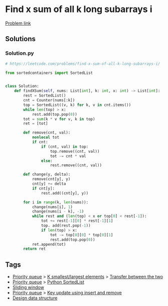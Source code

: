 # Find x sum of all k long subarrays i

[Problem link](https://leetcode.com/problems/find-x-sum-of-all-k-long-subarrays-i/)

## Solutions


### Solution.py
```py
# https://leetcode.com/problems/find-x-sum-of-all-k-long-subarrays-i/

from sortedcontainers import SortedList


class Solution:
    def findXSum(self, nums: List[int], k: int, x: int) -> List[int]:
        rest = SortedList()
        cnt = Counter(nums[:k])
        top = SortedList((v, k) for k, v in cnt.items())
        while len(top) > x:
            rest.add(top.pop(0))
        tot = sum(k * v for v, k in top)
        ret = [tot]

        def remove(cnt, val):
            nonlocal tot
            if cnt:
                if (cnt, val) in top:
                    top.remove((cnt, val))
                    tot -= cnt * val
                else:
                    rest.remove((cnt, val))

        def change(y, delta):
            remove(cnt[y], y)
            cnt[y] += delta
            if cnt[y]:
                rest.add((cnt[y], y))

        for i in range(k, len(nums)):
            change(nums[i], 1)
            change(nums[i - k], -1)
            while rest and (len(top) < x or top[0] < rest[-1]):
                tot += rest[-1][0] * rest[-1][1]
                top. add(rest.pop(-1))
                if len(top) > x:
                    tot -= top[0][0] * top[0][1]
                    rest.add(top.pop(0))
            ret.append(tot)
        return ret
```
## Tags

* [Priority queue](/Collections/priority-queue.md#priority-queue) > [K smallest/largest elements](/Collections/priority-queue.md#k-smallest-largest-elements) > [Transfer between the two](/Collections/priority-queue.md#transfer-between-the-two)
* [Priority queue](/Collections/priority-queue.md#priority-queue) > [Python SortedList](/Collections/priority-queue.md#python-sortedlist)
* [Sliding window](/Collections/sliding-window.md#sliding-window)
* [Priority queue](/Collections/priority-queue.md#priority-queue) > [Key update using insert and remove](/Collections/priority-queue.md#key-update-using-insert-and-remove)
* [Design data structure](/Collections/design-data-structure.md#design-data-structure)
